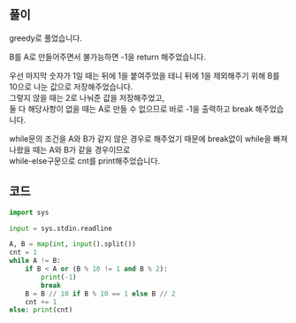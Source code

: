 ## 풀이  

greedy로 풀었습니다.  

B를 A로 만들어주면서 불가능하면 -1을 return 해주었습니다.  

우선 마지막 숫자가 1일 때는 뒤에 1을 붙여주었을 테니 뒤에 1을 제외해주기 위해 B를 10으로 나눈 값으로 저장해주었습니다.  
그렇지 않을 때는 2로 나눠준 값을 저장해주었고,  
둘 다 해당사항이 없을 때는 A로 만들 수 없으므로 바로 -1을 출력하고 break 해주었습니다.  

while문의 조건을 A와 B가 같지 않은 경우로 해주었기 때문에 break없이 while을 빠져나왔을 때는 A와 B가 같을 경우이므로  
while-else구문으로 cnt를 print해주었습니다.  

## 코드  
```python
import sys

input = sys.stdin.readline

A, B = map(int, input().split())
cnt = 1
while A != B:
    if B < A or (B % 10 != 1 and B % 2):
        print(-1)
        break
    B = B // 10 if B % 10 == 1 else B // 2
    cnt += 1
else: print(cnt)
```